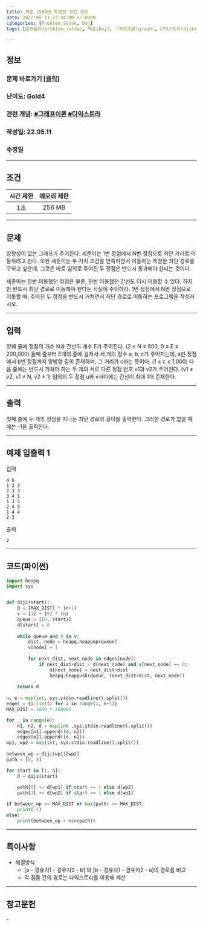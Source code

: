 ```yaml
---
title: 백준 1504번 특정한 최단 경로
date: 2022-05-11 22:34:00 +/-0900
categories: [Problem_Solve, boj]
tags: [문제풀이(problem_solve), 백준(boj), 그래프이론(graph), 다익스트라(dijkstra)]

---
```

## 정보
### 문제 바로가기 [[클릭](https://www.acmicpc.net/problem/1504)]
### 난이도: Gold4
### 관련 개념: [#그래프이론](https://www.acmicpc.net/problemset?sort=ac_desc&algo=7) [#다익스트라](https://www.acmicpc.net/problemset?sort=ac_desc&algo=22)
### 작성일: 22.05.11
### 수정일

---
## 조건

시간 제한|메모리 제한
:---:|:---:
1초|256 MB

---
## 문제
방향성이 없는 그래프가 주어진다. 세준이는 1번 정점에서 N번 정점으로 최단 거리로 이동하려고 한다. 또한 세준이는 두 가지 조건을 만족하면서 이동하는 특정한 최단 경로를 구하고 싶은데, 그것은 바로 임의로 주어진 두 정점은 반드시 통과해야 한다는 것이다.

세준이는 한번 이동했던 정점은 물론, 한번 이동했던 간선도 다시 이동할 수 있다. 하지만 반드시 최단 경로로 이동해야 한다는 사실에 주의하라. 1번 정점에서 N번 정점으로 이동할 때, 주어진 두 정점을 반드시 거치면서 최단 경로로 이동하는 프로그램을 작성하시오.

---
## 입력
첫째 줄에 정점의 개수 N과 간선의 개수 E가 주어진다. (2 ≤ N ≤ 800, 0 ≤ E ≤ 200,000) 둘째 줄부터 E개의 줄에 걸쳐서 세 개의 정수 a, b, c가 주어지는데, a번 정점에서 b번 정점까지 양방향 길이 존재하며, 그 거리가 c라는 뜻이다. (1 ≤ c ≤ 1,000) 다음 줄에는 반드시 거쳐야 하는 두 개의 서로 다른 정점 번호 v1과 v2가 주어진다. (v1 ≠ v2, v1 ≠ N, v2 ≠ 1) 임의의 두 정점 u와 v사이에는 간선이 최대 1개 존재한다.

---
## 출력
첫째 줄에 두 개의 정점을 지나는 최단 경로의 길이를 출력한다. 그러한 경로가 없을 때에는 -1을 출력한다.

---
## 예제 입출력 1
입력
```
4 6
1 2 3
2 3 3
3 4 1
1 3 5
2 4 5
1 4 4
2 3
```

출력
```
7
```

---
## 코드(파이썬)
```python
import heapq
import sys


def diji(start):
    d = [MAX_DIST] * (n+1)
    v = [1] + [0] * (n)
    queue = [(0, start)]
    d[start] = 0
    
    while queue and 0 in v:
        dist, node = heapq.heappop(queue)
        v[node] = 1
        
        for next_dist, next_node in edges[node]:
            if next_dist+dist < d[next_node] and v[next_node] == 0:
                d[next_node] = next_dist+dist
                heapq.heappush(queue, (next_dist+dist, next_node))
                
    return d
                
n, e = map(int, sys.stdin.readline().split())
edges = {i:list() for i in range(1, n+1)}
MAX_DIST = 1000 * 200001

for _ in range(e):
    n1, n2, d = map(int ,sys.stdin.readline().split())
    edges[n1].append((d, n2))
    edges[n2].append((d, n1))
wp1, wp2 = map(int, sys.stdin.readline().split())
    
between_wp = diji(wp1)[wp2]
path = [0, 0]

for start in [1, n]:
    d = diji(start)
    
    path[0] += d[wp1] if start == 1 else d[wp2]
    path[1] += d[wp2] if start == 1 else d[wp1]

if between_wp == MAX_DIST or max(path) >= MAX_DIST:
    print(-1)
else:
    print(between_wp + min(path))

```

---
## 특이사항
- 해결방식
  - [a - 경유지1 - 경유지2 - b] 와 [b - 경유지1 - 경유지2 - a]의 경로를 비교
  - 각 점들 간의 경로는 다익스트라를 이용해 계산

---
## 참고문헌
\-
